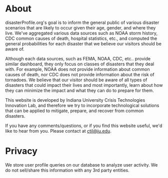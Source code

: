 # About 

disasterProfile.org's goal is to inform the general public of various disaster scenarios that are likely to occur given their age, gender, and where they live. We've aggregated various data sources such as NOAA storm history, CDC common causes of death, hospital statistics, etc., and computed the general probabilities for each disaster that we believe our visitors should be aware of. 

Although each data sources, such as FEMA, NOAA, CDC, etc.. provide similar dashboard, they only focus on classes of disasters that they deal with. For example, NOAA does not provide information about common causes of death, nor CDC does not provide information about the risk of tornadoes. We believe that our visitor should be aware of all types of disasters that could impact their lives and most importantly, learn about how they can minimize the impact and what they can do to prepare for them. 

This website is developed by Indiana University Crisis Technologies Innovation Lab, and therefore we try to incorporate technological solutions that can be applied to mitigate, prepare, and recover from common disasters. 

If you have any comments/questions, or if you find this website useful, we'd like to hear from you. Please contact at [ctil@iu.edu](mailtil:ctil@iu.edu).

# Privacy

We store user profile queries on our database to analyze user activity. We do not sell/share this information
with any 3rd party entities.
